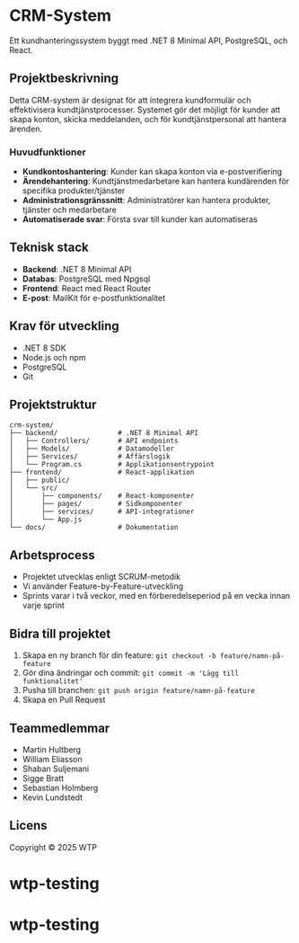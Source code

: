 # CRM-System

Ett kundhanteringssystem byggt med .NET 8 Minimal API, PostgreSQL, och React.

## Projektbeskrivning

Detta CRM-system är designat för att integrera kundformulär och effektivisera kundtjänstprocesser. Systemet gör det möjligt för kunder att skapa konton, skicka meddelanden, och för kundtjänstpersonal att hantera ärenden.

### Huvudfunktioner

- **Kundkontoshantering**: Kunder kan skapa konton via e-postverifiering
- **Ärendehantering**: Kundtjänstmedarbetare kan hantera kundärenden för specifika produkter/tjänster
- **Administrationsgränssnitt**: Administratörer kan hantera produkter, tjänster och medarbetare
- **Automatiserade svar**: Första svar till kunder kan automatiseras

## Teknisk stack

- **Backend**: .NET 8 Minimal API
- **Databas**: PostgreSQL med Npgsql
- **Frontend**: React med React Router
- **E-post**: MailKit för e-postfunktionalitet

## Krav för utveckling

- .NET 8 SDK
- Node.js och npm
- PostgreSQL
- Git

## Projektstruktur

```
crm-system/
├── backend/               # .NET 8 Minimal API
│   ├── Controllers/       # API endpoints
│   ├── Models/            # Datamodeller
│   ├── Services/          # Affärslogik
│   └── Program.cs         # Applikationsentrypoint
├── frontend/              # React-applikation
│   ├── public/
│   └── src/
│       ├── components/    # React-komponenter
│       ├── pages/         # Sidkomponenter
│       ├── services/      # API-integrationer
│       └── App.js
└── docs/                  # Dokumentation
```

## Arbetsprocess

- Projektet utvecklas enligt SCRUM-metodik
- Vi använder Feature-by-Feature-utveckling
- Sprints varar i två veckor, med en förberedelseperiod på en vecka innan varje sprint

## Bidra till projektet

1. Skapa en ny branch för din feature: `git checkout -b feature/namn-på-feature`
2. Gör dina ändringar och commit: `git commit -m 'Lägg till funktionalitet'`
3. Pusha till branchen: `git push origin feature/namn-på-feature`
4. Skapa en Pull Request

## Teammedlemmar

- Martin Hultberg
- William Eliasson
- Shaban Suljemani
- Sigge Bratt
- Sebastian Holmberg
- Kevin Lundstedt

## Licens

Copyright © 2025 WTP
# wtp-testing
# wtp-testing
